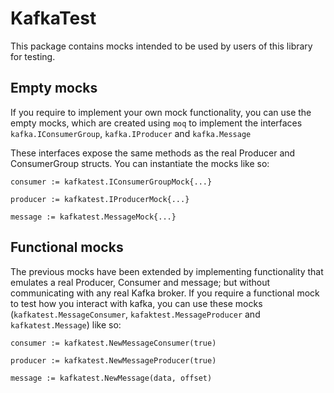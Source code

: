# KafkaTest

This package contains mocks intended to be used by users of this library for testing.

## Empty mocks

If you require to implement your own mock functionality, you can use the empty mocks, which are created using `moq` to implement the interfaces `kafka.IConsumerGroup`, `kafka.IProducer` and `kafka.Message`

These interfaces expose the same methods as the real Producer and ConsumerGroup structs.
You can instantiate the mocks like so:
```
consumer := kafkatest.IConsumerGroupMock{...}
```
```
producer := kafkatest.IProducerMock{...}
```
```
message := kafkatest.MessageMock{...}
```

## Functional mocks

The previous mocks have been extended by implementing functionality that emulates a real Producer, Consumer and message; but without communicating with any real Kafka broker. If you require a functional mock to test how you interact with kafka, you can use these mocks (`kafkatest.MessageConsumer`, `kafaktest.MessageProducer` and `kafkatest.Message`) like so:

```
consumer := kafkatest.NewMessageConsumer(true)
```

```
producer := kafkatest.NewMessageProducer(true)
```

```
message := kafkatest.NewMessage(data, offset)
```
